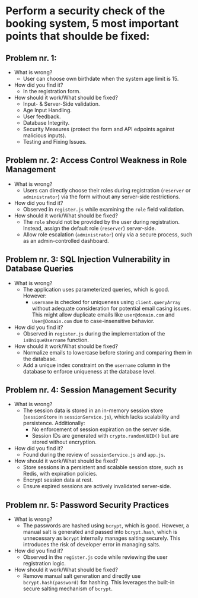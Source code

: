 # Perform a security check of the booking system, 5 most important points that shoulde be fixed:

## Problem nr. 1:
* What is wrong?
    * User can choose own birthdate when the system age limit is 15.
* How did you find it?
    * In the registration form.
* How should it work/What should be fixed?
    * Input- & Server-Side validation.
    * Age Input Handling.
    * User feedback.
    * Database Integrity.
    * Security Measures (protect the form and API edpoints against malicious inputs).
    * Testing and Fixing Issues.

## Problem nr. 2: Access Control Weakness in Role Management
* What is wrong?
    * Users can directly choose their roles during registration (`reserver` or `administrator`) via the form without any server-side restrictions.
* How did you find it?
    * Observed in `register.js` while examining the `role` field validation.
* How should it work/What should be fixed?
    * The `role` should not be provided by the user during registration. Instead, assign the default role (`reserver`) server-side.
    * Allow role escalation (`administrator`) only via a secure process, such as an admin-controlled dashboard.

## Problem nr. 3: SQL Injection Vulnerability in Database Queries
* What is wrong?
    * The application uses parameterized queries, which is good. However:
        * `username` is checked for uniqueness using `client.queryArray` without adequate consideration for potential email casing issues. This might allow duplicate emails like `user@domain.com` and `User@Domain.com` due to case-insensitive behavior.
* How did you find it?
    * Observed in `register.js` during the implementation of the `isUniqueUsername` function.
* How should it work/What should be fixed?
    * Normalize emails to lowercase before storing and comparing them in the database.
    * Add a unique index constraint on the `username` column in the database to enforce uniqueness at the database level.

## Problem nr. 4: Session Management Security
* What is wrong?
    * The session data is stored in an in-memory session store (`sessionStore` in `sessionService.js`), which lacks scalability and persistence. Additionally:
        * No enforcement of session expiration on the server side.
        * Session IDs are generated with `crypto.randomUUID()` but are stored without encryption.
* How did you find it?
    * Found during the review of `sessionService.js` and `app.js`.
* How should it work/What should be fixed?
    * Store sessions in a persistent and scalable session store, such as Redis, with expiration policies.
    * Encrypt session data at rest.
    * Ensure expired sessions are actively invalidated server-side.

## Problem nr. 5: Password Security Practices
* What is wrong?
    * The passwords are hashed using `bcrypt`, which is good. However, a manual salt is generated and passed into `bcrypt.hash`, which is unnecessary as `bcrypt` internally manages salting securely. This introduces the risk of developer error in managing salts.
* How did you find it?
    * Observed in the `register.js` code while reviewing the user registration logic.
* How should it work/What should be fixed?
    * Remove manual salt generation and directly use `bcrypt.hash(password)` for hashing. This leverages the built-in secure salting mechanism of `bcrypt`.
